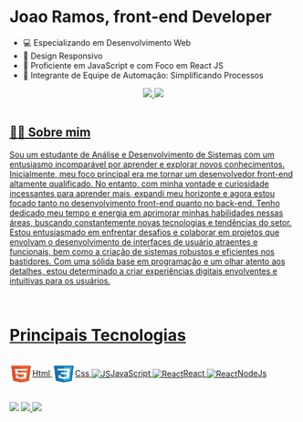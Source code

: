 <h1>Joao Ramos, front-end Developer</h1>

-  💻 Especializando em Desenvolvimento Web
-  📱 Design Responsivo
-  🚀 Proficiente em JavaScript e com Foco em React JS
-  💼 Integrante de Equipe de Automação: Simplificando Processos

<div align="center">
  
  <a href="https://github.com/JoaoHero">
  <img height="180em" src="https://github-readme-stats.vercel.app/api?username=joaoHero&show_icons=true&theme=cobalt&include_all_commits=true&count_private=true"/>
  <img height="180em" src="https://github-readme-stats.vercel.app/api/top-langs/?username=JoaoHero&layout=compact&langs_count=7&theme=cobalt"/>
    
</div>
  
   <div style="display: inline_block"><br>
    <h2>👨‍🎓 Sobre mim</h2>

<span>Sou um estudante de Análise e Desenvolvimento de Sistemas com um entusiasmo incomparável por aprender e explorar novos conhecimentos. Inicialmente, meu foco principal era me tornar um desenvolvedor front-end altamente qualificado. No entanto, com minha vontade e curiosidade incessantes para aprender mais, expandi meu horizonte e agora estou focado tanto no desenvolvimento front-end quanto no back-end. Tenho dedicado meu tempo e energia em aprimorar minhas habilidades nessas áreas, buscando constantemente novas tecnologias e tendências do setor. Estou entusiasmado em enfrentar desafios e colaborar em projetos que envolvam o desenvolvimento de interfaces de usuário atraentes e funcionais, bem como a criação de sistemas robustos e eficientes nos bastidores. Com uma sólida base em programação e um olhar atento aos detalhes, estou determinado a criar experiências digitais envolventes e intuitivas para os usuários.</span> 
     
</div>
  
 <div style="display: inline_block"><br>
    <h1>Principais Tecnologias</h1>
   <br>
  <img align="center" alt="HTML" height="30" width="40" src="https://raw.githubusercontent.com/devicons/devicon/master/icons/html5/html5-original.svg">Html
  <img align="center" alt="CSS" height="30" width="40" src="https://raw.githubusercontent.com/devicons/devicon/master/icons/css3/css3-original.svg">Css
  <img align="center" alt="JS" height="30" width="40" src="https://cdn.jsdelivr.net/gh/devicons/devicon/icons/javascript/javascript-original.svg">JavaScript
  <img align="center" alt="React" height="30" width="40" src="https://cdn.jsdelivr.net/gh/devicons/devicon/icons/react/react-original.svg" />React
  <img align="center" alt="React" height="30" width="40" src="https://cdn.jsdelivr.net/gh/devicons/devicon@latest/icons/nodejs/nodejs-original.svg" />NodeJs
          
   
</div>
  <br>
  <br>
  <div> 
    <a href="https://instagram.com/joao_heroo" target="_blank"><img src="https://img.shields.io/badge/-Instagram-%23E4405F?style=for-the-badge&logo=instagram&logoColor=white" target="_blank"></a>
    <a href = "https://www.facebook.com/joaovitor.silvaramos.7"><img src="https://img.shields.io/badge/Facebook-1877F2?style=for-the-badge&logo=facebook&logoColor=white">
    <a href = "https://www.linkedin.com/in/joao-vitor-r-8b4486112/"><img src="https://img.shields.io/badge/-LinkedIn-%230077B5?style=for-the-badge&logo=linkedin&logoColor=white" target="_blank"></a>
  </div>
 
</div>



